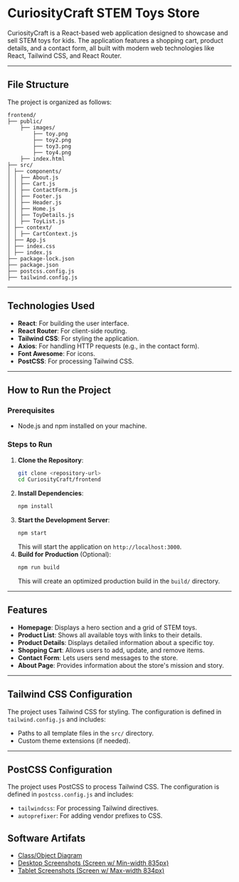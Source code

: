 # CuriosityCraft STEM Toys Store

CuriosityCraft is a React-based web application designed to showcase and sell STEM toys for kids. The application features a shopping cart, product details, and a contact form, all built with modern web technologies like React, Tailwind CSS, and React Router.

---

## File Structure

The project is organized as follows:

```
frontend/
├── public/
    ├── images/
        ├── toy.png
        ├── toy2.png
        ├── toy3.png
        ├── toy4.png
    ├── index.html
├── src/
│ ├── components/
│ │ ├── About.js
│ │ ├── Cart.js
│ │ ├── ContactForm.js
│ │ ├── Footer.js
│ │ ├── Header.js
│ │ ├── Home.js
│ │ ├── ToyDetails.js
│ │ ├── ToyList.js
│ ├── context/
│ │ ├── CartContext.js
│ ├── App.js
│ ├── index.css
│ ├── index.js
├── package-lock.json
├── package.json
├── postcss.config.js
├── tailwind.config.js
```

---

## Technologies Used

- **React**: For building the user interface.
- **React Router**: For client-side routing.
- **Tailwind CSS**: For styling the application.
- **Axios**: For handling HTTP requests (e.g., in the contact form).
- **Font Awesome**: For icons.
- **PostCSS**: For processing Tailwind CSS.

---

## How to Run the Project

### Prerequisites
- Node.js and npm installed on your machine.

### Steps to Run

1. **Clone the Repository**:
   ```bash
   git clone <repository-url>
   cd CuriosityCraft/frontend
   ```
2. **Install Dependencies**:
    ```bash
    npm install
    ```
3. **Start the Development Server**:
    ```bash
    npm start
    ```
    This will start the application on
    `http://localhost:3000`.
4. **Build for Production** (Optional):
    ```bash
    npm run build
    ```
    This will create an optimized production build in the `build/` directory.

---

## Features
- **Homepage**: Displays a hero section and a grid of STEM toys.
- **Product List**: Shows all available toys with links to their details.
- **Product Details**: Displays detailed information about a specific toy.
- **Shopping Cart**: Allows users to add, update, and remove items.
- **Contact Form**: Lets users send messages to the store.
- **About Page**: Provides information about the store's mission and story.

---

## Tailwind CSS Configuration
The project uses Tailwind CSS for styling. The configuration is defined in `tailwind.config.js` and includes:

- Paths to all template files in the `src/` directory.
- Custom theme extensions (if needed).

---
## PostCSS Configuration

The project uses PostCSS to process Tailwind CSS. The configuration is defined in `postcss.config.js` and includes:

- `tailwindcss`: For processing Tailwind directives.
- `autoprefixer`: For adding vendor prefixes to CSS.

## Software Artifats
* [Class/Object Diagram](https://lucid.app/lucidspark/98930a76-cb6a-4a0e-a503-af1c79e8c7cc/edit?invitationId=inv_f3b4997e-2e98-4514-aec3-5268fe1228da)
* [Desktop Screenshots (Screen w/ Min-width 835px)](screenshots/desktop_screenshots)
* [Tablet Screenshots (Screen w/ Max-width 834px)](screenshots/tablet_screenshots)
